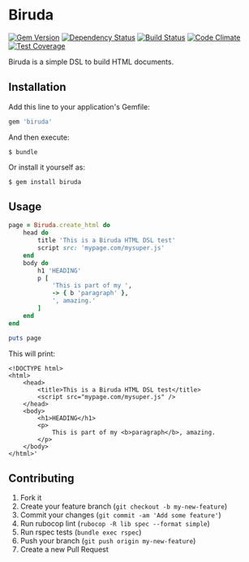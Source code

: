 # Biruda
[![Gem Version](https://badge.fury.io/rb/biruda.svg)](https://badge.fury.io/rb/biruda)
[![Dependency Status](https://gemnasium.com/badges/github.com/alebian/biruda.svg)](https://gemnasium.com/github.com/alebian/biruda)
[![Build Status](https://travis-ci.org/alebian/biruda.svg)](https://travis-ci.org/alebian/biruda)
[![Code Climate](https://codeclimate.com/github/alebian/biruda/badges/gpa.svg)](https://codeclimate.com/github/alebian/biruda)
[![Test Coverage](https://codeclimate.com/github/alebian/biruda/badges/coverage.svg)](https://codeclimate.com/github/alebian/biruda/coverage)

Biruda is a simple DSL to build HTML documents.

## Installation

Add this line to your application's Gemfile:

```ruby
gem 'biruda'
```

And then execute:

    $ bundle

Or install it yourself as:

    $ gem install biruda

## Usage

```ruby
page = Biruda.create_html do
    head do
        title 'This is a Biruda HTML DSL test'
        script src: 'mypage.com/mysuper.js'
    end
    body do
        h1 'HEADING'
        p [
            'This is part of my ',
            -> { b 'paragraph' },
            ', amazing.'
        ]
    end
end

puts page
```

This will print:

```
<!DOCTYPE html>
<html>
    <head>
        <title>This is a Biruda HTML DSL test</title>
        <script src="mypage.com/mysuper.js" />
    </head>
    <body>
        <h1>HEADING</h1>
        <p>
            This is part of my <b>paragraph</b>, amazing.
        </p>
    </body>
</html>'
```

## Contributing

1. Fork it
2. Create your feature branch (`git checkout -b my-new-feature`)
3. Commit your changes (`git commit -am 'Add some feature'`)
4. Run rubocop lint (`rubocop -R lib spec --format simple`)
5. Run rspec tests (`bundle exec rspec`)
6. Push your branch (`git push origin my-new-feature`)
7. Create a new Pull Request
